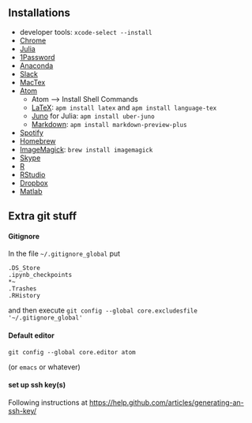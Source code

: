 ## Installations
 - developer tools: `xcode-select --install`
 - [Chrome](https://www.google.ca/chrome/browser/desktop/index.html)
 - [Julia](http://julialang.org/downloads/)
 - [1Password](https://agilebits.com/downloads)
 - [Anaconda](https://www.continuum.io/downloads)
 - [Slack](https://slack.com/downloads/osx)
 - [MacTex](https://www.tug.org/mactex/)
 - [Atom](https://atom.io/)
   - Atom --> Install Shell Commands
   - [LaTeX](https://atom.io/packages/latex): `apm install latex` and `apm install language-tex`
   - [Juno](https://github.com/JunoLab/uber-juno/blob/master/setup.md) for Julia: `apm install uber-juno`
   - [Markdown](https://atom.io/packages/markdown-preview-plus): `apm install markdown-preview-plus`
 - [Spotify](https://www.spotify.com/ca-en/download/other/)
 - [Homebrew](http://brew.sh/)
 - [ImageMagick](https://www.imagemagick.org/script/binary-releases.php#macosx): `brew install imagemagick`
 - [Skype](https://www.skype.com/en/download-skype/skype-for-computer/)
 - [R](https://cran.rstudio.com/bin/macosx/)
 - [RStudio](https://www.rstudio.com/products/rstudio/download/)
 - [Dropbox](https://www.dropbox.com/downloading)
 - [Matlab](https://www.mathworks.com/downloads/)

## Extra git stuff

#### Gitignore
In the file `~/.gitignore_global` put

```
.DS_Store
.ipynb_checkpoints
*~
.Trashes
.RHistory
```

and then execute `git config --global core.excludesfile '~/.gitignore_global'`

#### Default editor

```
git config --global core.editor atom
```
(or `emacs` or whatever) 

#### set up ssh key(s)

Following instructions at https://help.github.com/articles/generating-an-ssh-key/
